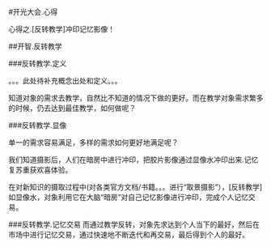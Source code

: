 #开光大会.心得

心得之.[反转教学]冲印记忆影像！

##开智.反转教学

###反转教学.定义

。。。此处待补充概念出处和定义。。。

知道对象的需求去教学，自然比不知道的情况下做的更好。而在教学对象需求繁多的时候，仍去达到最佳教学，如何做呢？

###反转教学.显像

单一的需求容易满足，多样的需求如何更好地满足呢？

我们知道摄影后，人们在暗房中进行冲印，把胶片影像通过显像水冲印出来.记忆复苏重获欢喜体验。

在对新知识的摄取过程中(对各类官方文档/书籍。。。进行“取景摄影”），[反转教学]如显像水，对象利用它在大脑“暗房”对自己记忆影像进行冲印，完成个人记忆交易。

###反转教学.记忆交易
而通过教学反转，对象先求达到个人当下的最好，然后在市场中进行记忆交易，通过快速地不断迭代和再交易，最后得到个人的最好。
